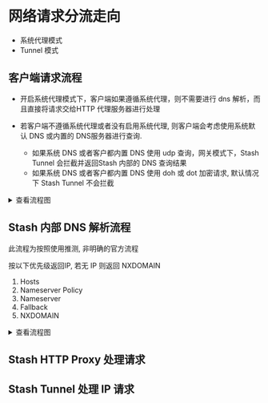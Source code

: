# 网络请求分流走向

- 系统代理模式
- Tunnel 模式

## 客户端请求流程

- 开启系统代理模式下，客户端如果遵循系统代理，则不需要进行 dns 解析，而且直接将请求交给HTTP 代理服务器进行处理

- 若客户端不遵循系统代理或者没有启用系统代理, 则客户端会考虑使用系统默认 DNS 或内置的 DNS服务器进行查询.
    - 如果系统 DNS 或者客户都内置 DNS 使用 udp 查询，网关模式下，Stash Tunnel 会拦截并返回Stash 内部的 DNS 查询结果
    - 如果系统 DNS 或者客户都内置 DNS 使用 doh 或 dot 加密请求, 默认情况下 Stash Tunnel 不会拦截

<details>

<summary>查看流程图</summary>

```mermaid
flowchart TB
    C1[客户端解析 DNS 失败]
    C2[客户端解析 DNS 成功]
    C3[客户端 real-ip 请求指向Stash Tunnel]
    C4[客户端请求 指向 Stash HTTP Proxy]
    C5[客户端 fake-ip 请求指向 Stash Tunnel]
    END[结束]

    A[客户端发起请求] --> A1{是否启用系统代理}
        A1 -->|YES| A1.1{客户端是否遵循系统代理}
            A1.1 --> |NO| A3
            A1.1 --> |YES| C4
        A1 -->|NO| A3{请求是否包含域名}
            A3 -->|YES| A4[本地 DNS 解析]
            A4 --> A4.1{本地域名解析是否使用 udp}
                A4.1 --> |YES| A4.2[Stash拦截 DNS 请求]
                    A4.2 --> A4.3{域名是否匹配fake-ip-filter 白名单}
                        A4.3 -->|YES| A4.4[Stash 内部解析DNS]
                        A4.4 --> A4.5{解析DNS是否成功}
                            A4.5 -->|NO| A4.6[Stash 返回 NXDOMAIN 错误]
                            A4.6 --> C1
                            C1 --> END

                            A4.5 -->|YES| A4.7[Stash 返回 DNS 解析真实 ip 结果]
                            A4.7 --> C2
                            C2 --> C3
                        
                        A4.3 --> |NO| A4.8[返回 fake-ip]
                        A4.8 --> C5
                    A3 -->|NO| C3


```

</details>

## Stash 内部 DNS 解析流程

此流程为按照使用推测, 非明确的官方流程

按以下优先级返回IP, 若无 IP 则返回 NXDOMAIN

1. Hosts
2. Nameserver Policy
3. Nameserver
4. Fallback
5. NXDOMAIN

<details>

<summary>查看流程图</summary>

```mermaid
flowchart TB
    A[解析域名]
    E[返回 IP 结果]
    E1[返回 NXDOMAIN 错误]

    B1{Hosts是否能查找到对应的记录}
    B2{Nameserver Policy 是否有对应的 DNS 服务器}
    B3[使用 Nameserver Policy 查询 DNS]
    B4{Nameserver Policy DNS 是否有返回匹配的查询记录}

    C0[并发查询 nameserver 和 fallback]
    C1[并发使用 nameserver 查询 DNS]
    C2[并发使用 fallback 查询 DNS]

    D1{nameserver 是否有返回匹配的查询记录}
    D2{fallback 是否有返回匹配的查询记录}


    A --> B1
    B1 -->|YES| E
    B1 -->|NO| B2
    B2 -->|YES| B3
    B3 --> B4
    B4 -->|YES| E
    B4 -->|NO| C0
    C0 --> C1
    C0 --> C2

    C1 --> D1
    C2 --> D1
    D1 -->|YES| E
    D1 -->|NO| D2
    D2 -->|YES|E
    D2 -->|NO| E1
```

</details>

## Stash HTTP Proxy 处理请求

## Stash Tunnel 处理 IP 请求
